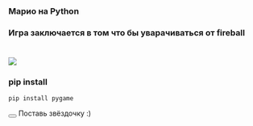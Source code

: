 ### Марио на Python

<div>
	<h3>Игра заключается в том что бы уварачиваться от fireball</h3> 
  <h1></h1>
	<img src="https://github.com/Vova2808/Mario_Game/assets/96084748/4a9b6370-ff93-4cf5-8180-e8bb6f1da9a6">
	<h3>pip install</h3>
  
	pip install pygame
  <button onclick="myFunction()"></button> 
  Поставь звёздочку :)

</div>
